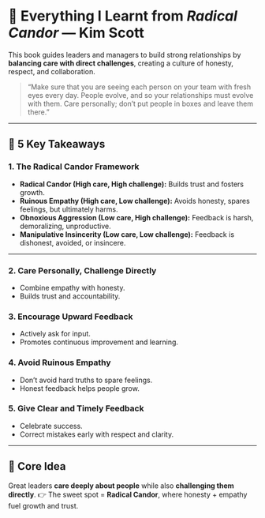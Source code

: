 # 📘 Everything I Learnt from *Radical Candor* — Kim Scott

This book guides leaders and managers to build strong relationships by **balancing care with direct challenges**, creating a culture of honesty, respect, and collaboration.

> “Make sure that you are seeing each person on your team with fresh eyes every day. People evolve, and so your relationships must evolve with them. Care personally; don’t put people in boxes and leave them there.”

---

## 🔑 5 Key Takeaways

### 1. The Radical Candor Framework

* **Radical Candor (High care, High challenge):** Builds trust and fosters growth.
* **Ruinous Empathy (High care, Low challenge):** Avoids honesty, spares feelings, but ultimately harms.
* **Obnoxious Aggression (Low care, High challenge):** Feedback is harsh, demoralizing, unproductive.
* **Manipulative Insincerity (Low care, Low challenge):** Feedback is dishonest, avoided, or insincere.

---

### 2. Care Personally, Challenge Directly

* Combine empathy with honesty.
* Builds trust and accountability.

### 3. Encourage Upward Feedback

* Actively ask for input.
* Promotes continuous improvement and learning.

### 4. Avoid Ruinous Empathy

* Don’t avoid hard truths to spare feelings.
* Honest feedback helps people grow.

### 5. Give Clear and Timely Feedback

* Celebrate success.
* Correct mistakes early with respect and clarity.

---

## 🌟 Core Idea

Great leaders **care deeply about people** while also **challenging them directly**.
👉 The sweet spot = **Radical Candor**, where honesty + empathy fuel growth and trust.

